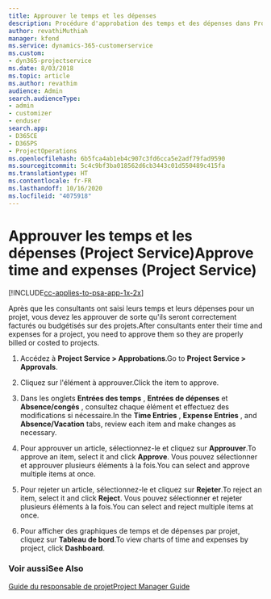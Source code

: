 ```yaml
---
title: Approuver le temps et les dépenses
description: Procédure d'approbation des temps et des dépenses dans Project Service
author: revathiMuthiah
manager: kfend
ms.service: dynamics-365-customerservice
ms.custom:
- dyn365-projectservice
ms.date: 8/03/2018
ms.topic: article
ms.author: revathim
audience: Admin
search.audienceType:
- admin
- customizer
- enduser
search.app:
- D365CE
- D365PS
- ProjectOperations
ms.openlocfilehash: 6b5fca4ab1eb4c907c3fd6cca5e2adf79fad9590
ms.sourcegitcommit: 5c4c9bf3ba018562d6cb3443c01d550489c415fa
ms.translationtype: HT
ms.contentlocale: fr-FR
ms.lasthandoff: 10/16/2020
ms.locfileid: "4075918"
---
```

# <a name="approve-time-and-expenses-project-service"></a><span data-ttu-id="71e64-103">Approuver les temps et les dépenses (Project Service)</span><span class="sxs-lookup"><span data-stu-id="71e64-103">Approve time and expenses (Project Service)</span></span>

[!INCLUDE[cc-applies-to-psa-app-1x-2x](../includes/cc-applies-to-psa-app-1x-2x.md)]

<span data-ttu-id="71e64-104">Après que les consultants ont saisi leurs temps et leurs dépenses pour un projet, vous devez les approuver de sorte qu'ils seront correctement facturés ou budgétisés sur des projets.</span><span class="sxs-lookup"><span data-stu-id="71e64-104">After consultants enter their time and expenses for a project, you need to approve them so they are properly billed or costed to projects.</span></span>  
  
1.  <span data-ttu-id="71e64-105">Accédez à **Project Service > Approbations**.</span><span class="sxs-lookup"><span data-stu-id="71e64-105">Go to **Project Service > Approvals**.</span></span>  
  
2.  <span data-ttu-id="71e64-106">Cliquez sur l'élément à approuver.</span><span class="sxs-lookup"><span data-stu-id="71e64-106">Click the item to approve.</span></span>  
  
3.  <span data-ttu-id="71e64-107">Dans les onglets **Entrées des temps** , **Entrées de dépenses** et **Absence/congés** , consultez chaque élément et effectuez des modifications si nécessaire.</span><span class="sxs-lookup"><span data-stu-id="71e64-107">In the **Time Entries** , **Expense Entries** , and **Absence/Vacation** tabs, review each item and make changes as necessary.</span></span>  
  
4.  <span data-ttu-id="71e64-108">Pour approuver un article, sélectionnez-le et cliquez sur **Approuver**.</span><span class="sxs-lookup"><span data-stu-id="71e64-108">To approve an item, select it and click **Approve**.</span></span> <span data-ttu-id="71e64-109">Vous pouvez sélectionner et approuver plusieurs éléments à la fois.</span><span class="sxs-lookup"><span data-stu-id="71e64-109">You can select and approve multiple items at once.</span></span>  
  
5.  <span data-ttu-id="71e64-110">Pour rejeter un article, sélectionnez-le et cliquez sur **Rejeter**.</span><span class="sxs-lookup"><span data-stu-id="71e64-110">To reject an item, select it and click **Reject**.</span></span> <span data-ttu-id="71e64-111">Vous pouvez sélectionner et rejeter plusieurs éléments à la fois.</span><span class="sxs-lookup"><span data-stu-id="71e64-111">You can select and reject multiple items at once.</span></span>  
  
6.  <span data-ttu-id="71e64-112">Pour afficher des graphiques de temps et de dépenses par projet, cliquez sur **Tableau de bord**.</span><span class="sxs-lookup"><span data-stu-id="71e64-112">To view charts of time and expenses by project, click **Dashboard**.</span></span>  
  
### <a name="see-also"></a><span data-ttu-id="71e64-113">Voir aussi</span><span class="sxs-lookup"><span data-stu-id="71e64-113">See Also</span></span>  
 [<span data-ttu-id="71e64-114">Guide du responsable de projet</span><span class="sxs-lookup"><span data-stu-id="71e64-114">Project Manager Guide</span></span>](../psa/project-manager-guide.md)
